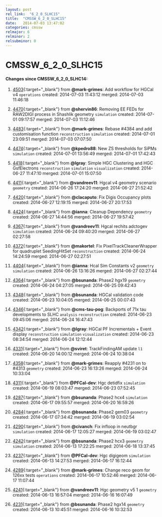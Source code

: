 ```yaml
---
layout: post
rel_link:  "6_2_0_SLHC15"
title:  "CMSSW_6_2_0_SLHC15"
date:   2014-07-03 13:47:02
categories: cmssw
relmajor: 6
relminor: 2
relsubminor: 0
---
```


# CMSSW_6_2_0_SLHC15
#### Changes since CMSSW_6_2_0_SLHC14:

1. [4503](http://github.com/cms-sw/cmssw/pull/4503){:target="_blank"}  from **@mark-grimes**: Add workflow for HGCal v4 `operations`  created: 2014-07-03 11:43:12 merged: 2014-07-03 11:46:18

2. [4470](http://github.com/cms-sw/cmssw/pull/4470){:target="_blank"}  from **@shervin86**: Removing EE FEDs for RAW2DIGI process in Shashlik geometry `simulation`  created: 2014-07-01 09:17:57 merged: 2014-07-03 11:12:46

3. [4483](http://github.com/cms-sw/cmssw/pull/4483){:target="_blank"}  from **@mark-grimes**: Rebase #4384 and add customisation function `reconstruction`  `simulation`  created: 2014-07-01 23:09:51 merged: 2014-07-03 07:07:50

4. [4474](http://github.com/cms-sw/cmssw/pull/4474){:target="_blank"}  from **@kpedro88**: New ZS thresholds for SiPMs `simulation`  created: 2014-07-01 13:56:49 merged: 2014-07-01 17:42:43

5. [4418](http://github.com/cms-sw/cmssw/pull/4418){:target="_blank"}  from **@lgray**: Simple HGC Clustering and HGC GsfElectrons `reconstruction`  `simulation`  `visualization`  created: 2014-06-27 11:47:10 merged: 2014-07-01 15:07:50

6. [4411](http://github.com/cms-sw/cmssw/pull/4411){:target="_blank"}  from **@vandreev11**: Hgcal v4 geometry scenario `geometry`  created: 2014-06-26 17:24:20 merged: 2014-06-27 21:52:42

7. [4420](http://github.com/cms-sw/cmssw/pull/4420){:target="_blank"}  from **@clacaputo**: Fix Digis Occupancy plots created: 2014-06-27 12:19:15 merged: 2014-06-27 20:17:53

8. [4424](http://github.com/cms-sw/cmssw/pull/4424){:target="_blank"}  from **@ianna**: Cleanup Dependency `geometry`  created: 2014-06-27 14:44:56 merged: 2014-06-27 19:57:42

9. [4367](http://github.com/cms-sw/cmssw/pull/4367){:target="_blank"}  from **@vandreev11**: Hgcal rechits adctogev `simulation`  created: 2014-06-24 09:40:20 merged: 2014-06-27 02:27:58

10. [4372](http://github.com/cms-sw/cmssw/pull/4372){:target="_blank"}  from **@makortel**: Fix PixelTrackCleanerWrapper for quadruplet SeedingHitSet `reconstruction`  created: 2014-06-24 14:24:59 merged: 2014-06-27 02:27:51

11. [4404](http://github.com/cms-sw/cmssw/pull/4404){:target="_blank"}  from **@ianna**: Hcal Sim Constants v2 `geometry`  `simulation`  created: 2014-06-26 13:16:26 merged: 2014-06-27 02:27:44

12. [4364](http://github.com/cms-sw/cmssw/pull/4364){:target="_blank"}  from **@bsunanda**: Phase2 hgx19 `geometry`  created: 2014-06-24 04:27:05 merged: 2014-06-25 09:42:43

13. [4348](http://github.com/cms-sw/cmssw/pull/4348){:target="_blank"}  from **@bsunanda**: HGCal validation code created: 2014-06-23 10:04:05 merged: 2014-06-25 00:07:43

14. [4346](http://github.com/cms-sw/cmssw/pull/4346){:target="_blank"}  from **@cms-tau-pog**: Backports of 71x tau developments to SLHC `analysis`  `reconstruction`  created: 2014-06-23 09:45:06 merged: 2014-06-24 16:47:43

15. [4342](http://github.com/cms-sw/cmssw/pull/4342){:target="_blank"}  from **@lgray**: HGCal PF Incrementals + Event display `reconstruction`  `simulation`  `visualization`  created: 2014-06-23 08:34:54 merged: 2014-06-24 12:12:44

16. [4331](http://github.com/cms-sw/cmssw/pull/4331){:target="_blank"}  from **@sviret**: TrackFindingAM update `l1`  created: 2014-06-20 14:00:12 merged: 2014-06-24 10:38:04

17. [4358](http://github.com/cms-sw/cmssw/pull/4358){:target="_blank"}  from **@mark-grimes**: Reapply #4231 on to #4313 `geometry`  created: 2014-06-23 16:13:26 merged: 2014-06-24 10:33:04

18. [4311](http://github.com/cms-sw/cmssw/pull/4311){:target="_blank"}  from **@PFCal-dev**: Hgc detidfix `simulation`  created: 2014-06-19 08:03:47 merged: 2014-06-23 07:52:45

19. [4287](http://github.com/cms-sw/cmssw/pull/4287){:target="_blank"}  from **@bsunanda**: Phase2 hcx4 `simulation`  created: 2014-06-17 09:55:57 merged: 2014-06-20 16:59:26

20. [4284](http://github.com/cms-sw/cmssw/pull/4284){:target="_blank"}  from **@bsunanda**: Phase2 gem03 `geometry`  created: 2014-06-17 07:34:42 merged: 2014-06-19 03:02:54

21. [4290](http://github.com/cms-sw/cmssw/pull/4290){:target="_blank"}  from **@civanch**: Fix infloop in neutbgr `simulation`  created: 2014-06-17 12:05:27 merged: 2014-06-19 03:02:47

22. [4242](http://github.com/cms-sw/cmssw/pull/4242){:target="_blank"}  from **@bsunanda**: Phase2 hcx3 `geometry`  `simulation`  created: 2014-06-13 17:22:25 merged: 2014-06-18 13:37:45

23. [4237](http://github.com/cms-sw/cmssw/pull/4237){:target="_blank"}  from **@PFCal-dev**: Hgc digigeom `simulation`  created: 2014-06-13 14:27:53 merged: 2014-06-17 16:12:44

24. [4289](http://github.com/cms-sw/cmssw/pull/4289){:target="_blank"}  from **@mark-grimes**: Change reco geom for 126xx tests `operations`  created: 2014-06-17 10:52:46 merged: 2014-06-17 11:07:44

25. [4241](http://github.com/cms-sw/cmssw/pull/4241){:target="_blank"}  from **@vandreev11**: Hgc geometry v5 1 `geometry`  created: 2014-06-13 16:57:04 merged: 2014-06-16 16:07:49

26. [4231](http://github.com/cms-sw/cmssw/pull/4231){:target="_blank"}  from **@bsunanda**: Phase2 hgx14 `geometry`  created: 2014-06-13 10:45:51 merged: 2014-06-16 10:32:53
